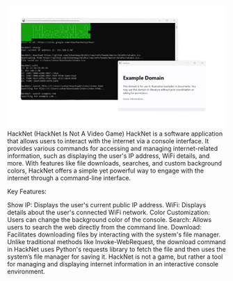 ![Screenshot](screenshot.png)
HackNet (HackNet Is Not A Video Game)
HackNet is a software application that allows users to interact with the internet via a console interface. It provides various commands for accessing and managing internet-related information, such as displaying the user's IP address, WiFi details, and more. With features like file downloads, searches, and custom background colors, HackNet offers a simple yet powerful way to engage with the internet through a command-line interface.

Key Features:

Show IP: Displays the user's current public IP address.
WiFi: Displays details about the user's connected WiFi network.
Color Customization: Users can change the background color of the console.
Search: Allows users to search the web directly from the command line.
Download: Facilitates downloading files by interacting with the system's file manager. Unlike traditional methods like Invoke-WebRequest, the download command in HackNet uses Python's requests library to fetch the file and then uses the system’s file manager for saving it.
HackNet is not a game, but rather a tool for managing and displaying internet information in an interactive console environment.
